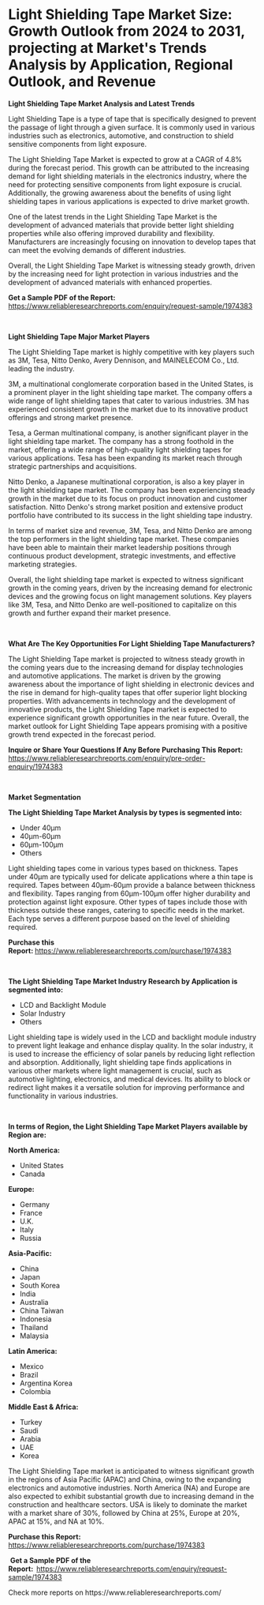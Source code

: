 <p><h1>Light Shielding Tape Market Size: Growth Outlook from 2024 to 2031, projecting at Market's Trends Analysis by Application, Regional Outlook, and Revenue</h1></p><p><strong>Light Shielding Tape Market Analysis and Latest Trends</strong></p>
<p><p>Light Shielding Tape is a type of tape that is specifically designed to prevent the passage of light through a given surface. It is commonly used in various industries such as electronics, automotive, and construction to shield sensitive components from light exposure.</p><p>The Light Shielding Tape Market is expected to grow at a CAGR of 4.8% during the forecast period. This growth can be attributed to the increasing demand for light shielding materials in the electronics industry, where the need for protecting sensitive components from light exposure is crucial. Additionally, the growing awareness about the benefits of using light shielding tapes in various applications is expected to drive market growth.</p><p>One of the latest trends in the Light Shielding Tape Market is the development of advanced materials that provide better light shielding properties while also offering improved durability and flexibility. Manufacturers are increasingly focusing on innovation to develop tapes that can meet the evolving demands of different industries.</p><p>Overall, the Light Shielding Tape Market is witnessing steady growth, driven by the increasing need for light protection in various industries and the development of advanced materials with enhanced properties.</p></p>
<p><strong>Get a Sample PDF of the Report:&nbsp;</strong> <a href="https://www.reliableresearchreports.com/enquiry/request-sample/1974383">https://www.reliableresearchreports.com/enquiry/request-sample/1974383</a></p>
<p>&nbsp;</p>
<p><strong>Light Shielding Tape Major Market Players</strong></p>
<p><p>The Light Shielding Tape market is highly competitive with key players such as 3M, Tesa, Nitto Denko, Avery Dennison, and MAINELECOM Co., Ltd. leading the industry. </p><p>3M, a multinational conglomerate corporation based in the United States, is a prominent player in the light shielding tape market. The company offers a wide range of light shielding tapes that cater to various industries. 3M has experienced consistent growth in the market due to its innovative product offerings and strong market presence.</p><p>Tesa, a German multinational company, is another significant player in the light shielding tape market. The company has a strong foothold in the market, offering a wide range of high-quality light shielding tapes for various applications. Tesa has been expanding its market reach through strategic partnerships and acquisitions.</p><p>Nitto Denko, a Japanese multinational corporation, is also a key player in the light shielding tape market. The company has been experiencing steady growth in the market due to its focus on product innovation and customer satisfaction. Nitto Denko's strong market position and extensive product portfolio have contributed to its success in the light shielding tape industry.</p><p>In terms of market size and revenue, 3M, Tesa, and Nitto Denko are among the top performers in the light shielding tape market. These companies have been able to maintain their market leadership positions through continuous product development, strategic investments, and effective marketing strategies.</p><p>Overall, the light shielding tape market is expected to witness significant growth in the coming years, driven by the increasing demand for electronic devices and the growing focus on light management solutions. Key players like 3M, Tesa, and Nitto Denko are well-positioned to capitalize on this growth and further expand their market presence.</p></p>
<p>&nbsp;</p>
<p><strong>What Are The Key Opportunities For Light Shielding Tape Manufacturers?</strong></p>
<p><p>The Light Shielding Tape market is projected to witness steady growth in the coming years due to the increasing demand for display technologies and automotive applications. The market is driven by the growing awareness about the importance of light shielding in electronic devices and the rise in demand for high-quality tapes that offer superior light blocking properties. With advancements in technology and the development of innovative products, the Light Shielding Tape market is expected to experience significant growth opportunities in the near future. Overall, the market outlook for Light Shielding Tape appears promising with a positive growth trend expected in the forecast period.</p></p>
<p><strong>Inquire or Share Your Questions If Any Before Purchasing This Report:</strong> <a href="https://www.reliableresearchreports.com/enquiry/pre-order-enquiry/1974383">https://www.reliableresearchreports.com/enquiry/pre-order-enquiry/1974383</a></p>
<p>&nbsp;</p>
<p><strong>Market Segmentation</strong></p>
<p><strong>The Light Shielding Tape Market Analysis by types is segmented into:</strong></p>
<p><ul><li>Under 40μm</li><li>40μm-60μm</li><li>60μm-100μm</li><li>Others</li></ul></p>
<p><p>Light shielding tapes come in various types based on thickness. Tapes under 40μm are typically used for delicate applications where a thin tape is required. Tapes between 40μm-60μm provide a balance between thickness and flexibility. Tapes ranging from 60μm-100μm offer higher durability and protection against light exposure. Other types of tapes include those with thickness outside these ranges, catering to specific needs in the market. Each type serves a different purpose based on the level of shielding required.</p></p>
<p><strong>Purchase this Report:&nbsp;</strong><a href="https://www.reliableresearchreports.com/purchase/1974383">https://www.reliableresearchreports.com/purchase/1974383</a></p>
<p>&nbsp;</p>
<p><strong>The Light Shielding Tape Market Industry Research by Application is segmented into:</strong></p>
<p><ul><li>LCD and Backlight Module</li><li>Solar Industry</li><li>Others</li></ul></p>
<p><p>Light shielding tape is widely used in the LCD and backlight module industry to prevent light leakage and enhance display quality. In the solar industry, it is used to increase the efficiency of solar panels by reducing light reflection and absorption. Additionally, light shielding tape finds applications in various other markets where light management is crucial, such as automotive lighting, electronics, and medical devices. Its ability to block or redirect light makes it a versatile solution for improving performance and functionality in various industries.</p></p>
<p>&nbsp;</p>
<p><strong>In terms of Region, the Light Shielding Tape Market Players available by Region are:</strong></p>
<p>
    <p> <strong> North America: </strong>
        <ul>
            <li>United States</li>
            <li>Canada</li>
        </ul>
        </p> 
    <p> <strong> Europe: </strong>
        <ul>
            <li>Germany</li>
            <li>France</li>
            <li>U.K.</li>
            <li>Italy</li>
            <li>Russia</li>
        </ul>
        </p> 
    <p> <strong> Asia-Pacific: </strong>
        <ul>
            <li>China</li>
            <li>Japan</li>
            <li>South Korea</li>
            <li>India</li>
            <li>Australia</li>
            <li>China Taiwan</li>
            <li>Indonesia</li>
            <li>Thailand</li>
            <li>Malaysia</li>
        </ul>
        </p> 
    <p> <strong> Latin America: </strong>
        <ul>
            <li>Mexico</li>
            <li>Brazil</li>
            <li>Argentina Korea</li>
            <li>Colombia</li>
        </ul>
        </p> 
    <p> <strong> Middle East & Africa: </strong>
        <ul>
            <li>Turkey</li>
            <li>Saudi</li>
            <li>Arabia</li>
            <li>UAE</li>
            <li>Korea</li>
        </ul>
    </p>
    </p>
<p><p>The Light Shielding Tape market is anticipated to witness significant growth in the regions of Asia Pacific (APAC) and China, owing to the expanding electronics and automotive industries. North America (NA) and Europe are also expected to exhibit substantial growth due to increasing demand in the construction and healthcare sectors. USA is likely to dominate the market with a market share of 30%, followed by China at 25%, Europe at 20%, APAC at 15%, and NA at 10%.</p></p>
<p><strong>Purchase this Report: </strong><a href="https://www.reliableresearchreports.com/purchase/1974383">https://www.reliableresearchreports.com/purchase/1974383</a></p>
<p>&nbsp;<strong>Get a Sample PDF of the Report:&nbsp;&nbsp;</strong><a href="https://www.reliableresearchreports.com/enquiry/request-sample/1974383">https://www.reliableresearchreports.com/enquiry/request-sample/1974383</a></p>
<p><strong></strong></p>
<p>Check more reports on https://www.reliableresearchreports.com/</p>